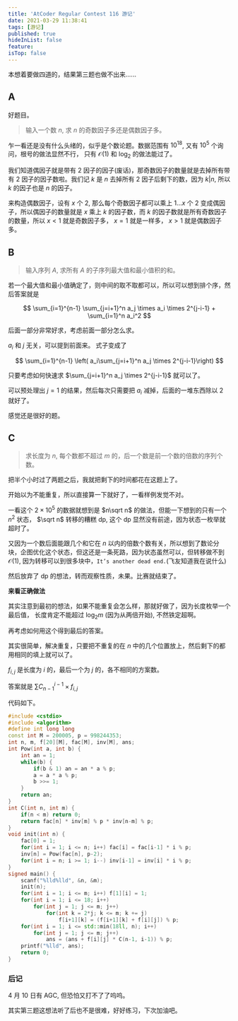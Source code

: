 ```yaml
---
title: 'AtCoder Regular Contest 116 游记'
date: 2021-03-29 11:38:41
tags: [游记]
published: true
hideInList: false
feature: 
isTop: false
---
```

本想着要做四道的，结果第三题也做不出来......

<!-- more -->

## A

好题目。

> 输入一个数 $n$, 求 $n$ 的奇数因子多还是偶数因子多。

乍一看还是没有什么头绪的，似乎是个数论题。数据范围有 $10^{18}$, 又有 $10^5$ 个询问，根号的做法显然不行， 只有 $\mathcal O(1)$ 和 $\log_2$ 的做法能过了。

我们知道偶因子就是带有 $2$ 因子的因子(废话)，那奇数因子的数量就是去掉所有带有 $2$ 因子的因子数啦。我们记 $k$ 是 $n$ 去掉所有 $2$ 因子后剩下的数，因为 $k | n$, 所以 $k$ 的因子也是 $n$ 的因子。

来构造偶数因子，设有 $x$ 个 $2$, 那么每个奇数因子都可以乘上 $1...x$  个 $2$ 变成偶因子，所以偶因子的数量就是 $x$ 乘上 $k$ 的因子数，而 $k$ 的因子数就是所有奇数因子的数量，所以 $x < 1$ 就是奇数因子多， $x = 1$ 就是一样多， $x > 1$ 就是偶数因子多。

## B

> 输入序列 $A$, 求所有 $A$ 的子序列最大值和最小值积的和。

若一个最大值和最小值确定了，则中间的取不取都可以，所以可以想到排个序，然后答案就是

$$
\sum_{i=1}^{n-1} \sum_{j=i+1}^n a_j \times a_i \times 2^{j-i-1} + \sum_{i=1}^n a_i^2
$$

后面一部分非常好求，考虑前面一部分怎么求。

$a_i$ 和 $j$ 无关，可以提到前面来。 式子变成了

$$
\sum_{i=1}^{n-1} \left( a_i\sum_{j=i+1}^n a_j  \times 2^{j-i-1}\right)
$$

只要考虑如何快速求 $\sum_{j=i+1}^n a_j  \times 2^{j-i-1}$ 就可以了。

可以预处理出 $j=1$ 的结果，然后每次只需要把 $a_i$ 减掉，后面的一堆东西除以 $2$ 就好了。

感觉还是很好的题。

## C

> 求长度为 $n$, 每个数都不超过 $m$ 的，后一个数是前一个数的倍数的序列个数。

把半个小时过了两题之后，我就把剩下的时间都花在这题上了。

开始以为不能重复，所以直接算一下就好了，一看样例发觉不对。

一看这个 $2\times 10^ 5$ 的数据就想到是 $n\sqrt n$  的做法，但能一下想到的只有一个 $n^2$ 状态， $\sqrt n$ 转移的糟糕 dp, 这个 dp 显然没有前途，因为状态一枚举就超时了。

又因为一个数后面能跟几个和它在 $n$ 以内的倍数个数有关，所以想到了数论分块，企图优化这个状态，但这还是一条死路，因为状态虽然可以，但转移做不到 $\mathcal O(1)$, 因为转移可以到很多块中，$\texttt{It's another dead end.}$(飞友知道我在说什么)

然后放弃了 dp 的想法，转而观察性质，未果。比赛就结束了。

**来看正确做法**

其实注意到最初的想法，如果不能重复会怎么样，那就好做了，因为长度枚举一个最后值， 长度肯定不能超过 $\log_2 m$ (因为从两倍开始), 不然铁定超啊。

再考虑如何用这个得到最后的答案。

其实很简单，解决重复，只要把不重复的在 $n$ 中的几个位置放上，然后剩下的都用相同的填上就可以了。

$f_{i,j}$ 是长度为 $i$ 的，最后一个为 $j$ 的，各不相同的方案数。

答案就是 $\sum C_{n-1}^{i-1} \times f_{i,j}$

代码如下。

```cpp
#include <cstdio>
#include <algorithm>
#define int long long
const int M = 200005, p = 998244353;
int n, m, f[20][M], fac[M], inv[M], ans;
int Pow(int a, int b) {
	int an = 1;
	while(b) {
		if(b & 1) an = an * a % p;
		a = a * a % p;
		b >>= 1;
	}
	return an;
}
int C(int n, int m) {
	if(n < m) return 0;
	return fac[n] * inv[m] % p * inv[n-m] % p;
}
void init(int n) {
	fac[0] = 1;
	for(int i = 1; i <= n; i++) fac[i] = fac[i-1] * i % p;
	inv[n] = Pow(fac[n], p-2);
	for(int i = n; i >= 1; i--) inv[i-1] = inv[i] * i % p;
}
signed main() {
	scanf("%lld%lld", &n, &m);
	init(n);
	for(int i = 1; i <= m; i++) f[1][i] = 1;
	for(int i = 1; i <= 18; i++) 
		for(int j = 1; j <= m; j++)
			for(int k = 2*j; k <= m; k += j)
				f[i+1][k] = (f[i+1][k] + f[i][j]) % p;
	for(int i = 1; i <= std::min(18ll, n); i++)	
		for(int j = 1; j <= m; j++)
			ans = (ans + f[i][j] * C(n-1, i-1)) % p;
	printf("%lld", ans);
	return 0;
}
```

### 后记

$4$ 月 $10$ 日有 AGC, 但恐怕又打不了了呜呜。

其实第三题这想法听了后也不是很难，好好练习，下次加油吧。